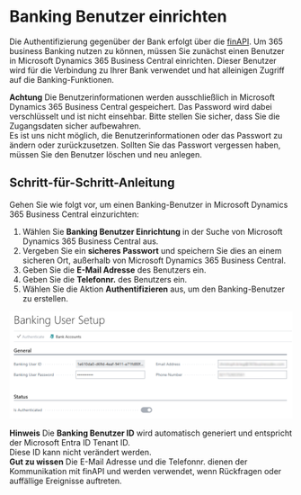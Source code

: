 # Banking Benutzer einrichten

Die Authentifizierung gegenüber der Bank erfolgt über die [finAPI](https://www.finapi.io/). Um 365 business Banking nutzen zu können, müssen Sie zunächst einen Benutzer in Microsoft Dynamics 365 Business Central einrichten. Dieser Benutzer wird für die Verbindung zu Ihrer Bank verwendet und hat alleinigen Zugriff auf die Banking-Funktionen.

<div class="alert alert-warn">
    <i class="fa-duotone fa-solid fa-triangle-exclamation fa-xl"></i>
    <strong>Achtung</strong>
    Die Benutzerinformationen werden ausschließlich in Microsoft Dynamics 365 Business Central gespeichert. Das Password wird dabei verschlüsselt und ist nicht einsehbar. Bitte stellen Sie sicher, dass Sie die Zugangsdaten sicher aufbewahren.<br>
    Es ist uns nicht möglich, die Benutzerinformationen oder das Passwort zu ändern oder zurückzusetzen. Sollten Sie das Passwort vergessen haben, müssen Sie den Benutzer löschen und neu anlegen.
</div>

## Schritt-für-Schritt-Anleitung

Gehen Sie wie folgt vor, um einen Banking-Benutzer in Microsoft Dynamics 365 Business Central einzurichten:

1. Wählen Sie **Banking Benutzer Einrichtung** in der Suche von Microsoft Dynamics 365 Business Central aus.
2. Vergeben Sie ein **sicheres Passwort** und speichern Sie dies an einem sicheren Ort, außerhalb von Microsoft Dynamics 365 Business Central.
3. Geben Sie die **E-Mail Adresse** des Benutzers ein.
4. Geben Sie die **Telefonnr.** des Benutzers ein.
5. Wählen Sie die Aktion **Authentifizieren** aus, um den Banking-Benutzer zu erstellen.

![Banking User Setup](/assets/images/365-business-banking/banking-user-setup.en-US.png)

<div class="alert alert-info">
    <i class="fa-duotone fa-solid fa-circle-info fa-xl"></i>
    <strong>Hinweis</strong>
    Die <strong>Banking Benutzer ID</strong> wird automatisch generiert und entspricht der Microsoft Entra ID Tenant ID.<br>Diese ID kann nicht verändert werden.
</div>

<div class="alert alert-notice">
    <i class="fa-duotone fa-solid fa-lightbulb fa-xl"></i>
    <strong>Gut zu wissen</strong>
    Die E-Mail Adresse und die Telefonnr. dienen der Kommunikation mit finAPI und werden verwendet, wenn Rückfragen oder auffällige Ereignisse auftreten.
</div>

